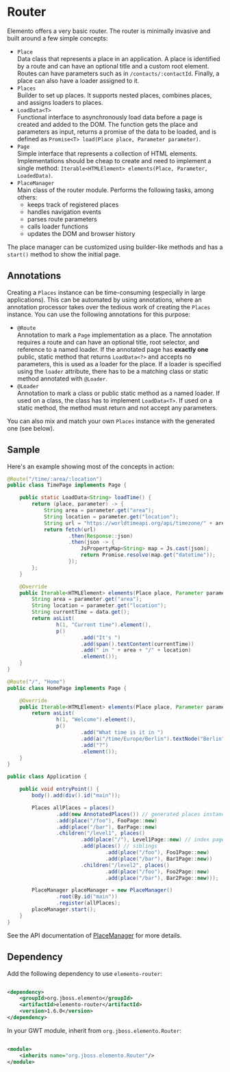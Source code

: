 # Router

Elemento offers a very basic router. The router is minimally invasive and built around a few simple concepts:

* `Place`\
  Data class that represents a place in an application. A place is identified by a route and can have an optional title and a custom root element. Routes can have parameters such as in `/contacts/:contactId`. Finally, a place can also have a loader assigned to it.
* `Places`\
  Builder to set up places. It supports nested places, combines places, and assigns loaders to places.
* `LoadData<T>`\
  Functional interface to asynchronously load data before a page is created and added to the DOM. The function gets the place and parameters as input, returns a promise of the data to be loaded, and is defined as `Promise<T> load(Place place, Parameter parameter)`.
* `Page`\
  Simple interface that represents a collection of HTML elements. Implementations should be cheap to create and need to implement a single method: `Iterable<HTMLElement> elements(Place, Parameter, LoadedData)`.
* `PlaceManager`\
  Main class of the router module. Performs the following tasks, among others:
  * keeps track of registered places
  * handles navigation events
  * parses route parameters
  * calls loader functions
  * updates the DOM and browser history

The place manager can be customized using builder-like methods and has a `start()` method to show the initial page.

## Annotations

Creating a `Places` instance can be time-consuming (especially in large applications). This can be automated by using annotations, where an annotation processor takes over the tedious work of creating the `Places` instance. You can use the following annotations for this purpose:

* `@Route`\
  Annotation to mark a `Page` implementation as a place. The annotation requires a route and can have an optional title, root selector, and reference to a named loader. If the annotated page has **exactly one** public, static method that returns `LoadData<?>` and accepts no parameters, this is used as a loader for the place. If a loader is specified using the `loader` attribute, there has to be a matching class or static method annotated with `@Loader`.
* `@Loader`\
  Annotation to mark a class or public static method as a named loader. If used on a class, the class has to implement `LoadData<T>`. If used on a static method, the method must return and not accept any parameters.

You can also mix and match your own `Places` instance with the generated one (see below).

## Sample

Here's an example showing most of the concepts in action:

```java
@Route("/time/:area/:location")
public class TimePage implements Page {

    public static LoadData<String> loadTime() {
        return (place, parameter) -> {
            String area = parameter.get("area");
            String location = parameter.get("location");
            String url = "https://worldtimeapi.org/api/timezone/" + area + "/" + location;
            return fetch(url)
                    .then(Response::json)
                    .then(json -> {
                        JsPropertyMap<String> map = Js.cast(json);
                        return Promise.resolve(map.get("datetime"));
                    });
        };
    }

    @Override
    public Iterable<HTMLElement> elements(Place place, Parameter parameter, LoadedData data) {
        String area = parameter.get("area");
        String location = parameter.get("location");
        String currentTime = data.get();
        return asList(
                h(1, "Current time").element(),
                p()
                        .add("It's ")
                        .add(span().textContent(currentTime))
                        .add(" in " + area + "/" + location)
                        .element());
    }
}

@Route("/", "Home")
public class HomePage implements Page {

    @Override
    public Iterable<HTMLElement> elements(Place place, Parameter parameter, LoadedData data) {
        return asList(
                h(1, "Welcome").element(),
                p()
                        .add("What time is it in ")
                        .add(a("/time/Europe/Berlin").textNode("Berlin"))
                        .add("?")
                        .element());
    }
}

public class Application {

    public void entryPoint() {
        body().add(div().id("main"));

        Places allPlaces = places()
                .add(new AnnotatedPlaces()) // generated places instance
                .add(place("/foo"), FooPage::new)
                .add(place("/bar"), BarPage::new)
                .children("/level1", places()
                        .add(place("/"), Level1Page::new) // index page
                        .add(places() // siblings
                                .add(place("/foo"), Foo1Page::new)
                                .add(place("/bar"), Bar1Page::new))
                        .children("/level2", places()
                                .add(place("/foo"), Foo2Page::new)
                                .add(place("/bar"), Bar2Page::new)));

        PlaceManager placeManager = new PlaceManager()
                .root(By.id("main"))
                .register(allPlaces);
        placeManager.start();
    }
}
```

See the API documentation of [PlaceManager](https://hal.github.io/elemento/apidocs/org/jboss/elemento/router/PlaceManager.html) for more details.

## Dependency

Add the following dependency to use `elemento-router`:

```xml

<dependency>
    <groupId>org.jboss.elemento</groupId>
    <artifactId>elemento-router</artifactId>
    <version>1.6.0</version>
</dependency>
```

In your GWT module, inherit from `org.jboss.elemento.Router`:

```xml

<module>
    <inherits name="org.jboss.elemento.Router"/>
</module>
```

